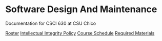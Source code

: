 # Software Design And Maintenance 
Documentation for CSCI 630 at CSU Chico


[Roster](roster.md)
[Intellectual Integrity Policy](Integrity_Policy.md)
[Course Schedule](Schedule.md)
[Required Materials](requiredMaterials.md)

